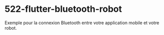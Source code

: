 # 522-flutter-bluetooth-robot
Exemple pour la connexion Bluetooth entre votre application mobile et votre robot.
